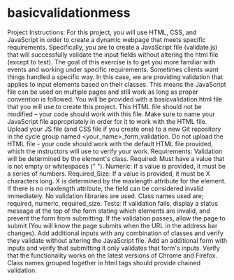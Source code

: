 # basicvalidationmess
Project Instructions: 
For this project, you will use HTML, CSS, and JavaScript in order to create a dynamic webpage that meets specific requirements. Specifically, you are to create a JavaScript file (validate.js) that will successfully validate the input fields without altering the html file (except to test). The goal of this exercise is to get you more familiar with events and working under specific requirements. Sometimes clients want things handled a specific way. In this case, we are providing validation that applies to input elements based on their classes. This means the JavaScript file can be used on multiple pages and still work as long as proper convention is followed.
You will be provided with a basicvalidation.html file that you will use to create this project. This HTML file should not be modified – your code should work with this file. Make sure to name your JavaScript file appropriately in order for it to work with the HTML file. 
Upload your JS file (and CSS file if you create one) to a new Git repository in the cycle group named <your_name>_form_validation. Do not upload the HTML file - your code should work with the default HTML file provided, which the instructors will use to verify your work.
Requirements:
Validation will be determined by the element's class.
Required: Must have a value that is not empty or whitespaces (" ").
Numeric: If a value is provided, it must be a series of numbers.
Required_Size: If a value is provided, it must be X characters long. X is determined by the maxlength attribute for the element. If there is no maxlength attribute, the field can be considered invalid immediately.
No validation libraries are used.
Class names used are; required, numeric, required_size.
Tests:
If validation fails, display a status message at the top of the form stating which elements are invalid, and prevent the form from submitting. If the validation passes, allow the page to submit (You will know the page submits when the URL in the address bar changes).
Add additional inputs with any combination of classes and verify they validate without altering the JavaScript file.
Add an additional form with inputs and verify that submitting it only validates that form's inputs.
Verify that the functionality works on the latest versions of Chrome and Firefox.
Class names grouped together in html tags should provide chained validation.
